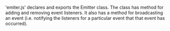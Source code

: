 'emiter.js' declares and exports the Emitter class. The class has method for adding and removing event listeners. It also has a method for broadcasting an event (i.e. notifying the listeners for a particular event that that event has occurred).
